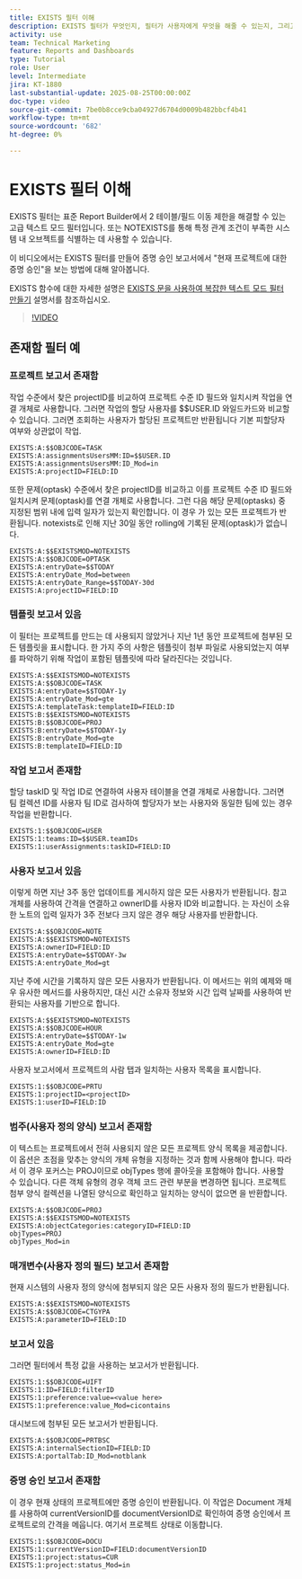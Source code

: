```yaml
---
title: EXISTS 필터 이해
description: EXISTS 필터가 무엇인지, 필터가 사용자에게 무엇을 해줄 수 있는지, 그리고 필터를 처음부터 빌드하는 방법을 알아봅니다. 또한 EXISTS 필터의 많은 유용한 예를 참조하십시오.
activity: use
team: Technical Marketing
feature: Reports and Dashboards
type: Tutorial
role: User
level: Intermediate
jira: KT-1880
last-substantial-update: 2025-08-25T00:00:00Z
doc-type: video
source-git-commit: 7be0b8cce9cba04927d6704d0009b482bbcf4b41
workflow-type: tm+mt
source-wordcount: '682'
ht-degree: 0%

---
```


# EXISTS 필터 이해

EXISTS 필터는 표준 Report Builder에서 2 테이블/필드 이동 제한을 해결할 수 있는 고급 텍스트 모드 필터입니다. 또는 NOTEXISTS를 통해 특정 관계 조건이 부족한 시스템 내 오브젝트를 식별하는 데 사용할 수 있습니다.

이 비디오에서는 EXISTS 필터를 만들어 증명 승인 보고서에서 &quot;현재 프로젝트에 대한 증명 승인&quot;을 보는 방법에 대해 알아봅니다.

EXISTS 함수에 대한 자세한 설명은 [EXISTS 문을 사용하여 복잡한 텍스트 모드 필터 만들기](https://experienceleague.adobe.com/en/docs/workfront/using/reporting/reports/text-mode/create-complex-text-mode-filters-using-exists-statements) 설명서를 참조하십시오.

>[!VIDEO](https://video.tv.adobe.com/v/3471181/?quality=12&learn=on&enablevpops)

## 존재함 필터 예

### 프로젝트 보고서 존재함

작업 수준에서 찾은 projectID를 비교하여 프로젝트 수준 ID 필드와 일치시켜 작업을 연결 개체로 사용합니다. 그러면 작업의 할당 사용자를 $$USER.ID 와일드카드와 비교할 수 있습니다. 그러면 조회하는 사용자가 할당된 프로젝트만 반환됩니다
기본 피할당자 여부와 상관없이 작업.

```
EXISTS:A:$$OBJCODE=TASK
EXISTS:A:assignmentsUsersMM:ID=$$USER.ID
EXISTS:A:assignmentsUsersMM:ID_Mod=in
EXISTS:A:projectID=FIELD:ID
```


또한 문제(optask) 수준에서 찾은 projectID를 비교하고 이를 프로젝트 수준 ID 필드와 일치시켜 문제(optask)를 연결 개체로 사용합니다. 그런 다음 해당 문제(optasks) 중 지정된 범위 내에 입력 일자가 있는지 확인합니다. 이 경우 가 있는 모든 프로젝트가 반환됩니다.
notexists로 인해 지난 30일 동안 rolling에 기록된 문제(optask)가 없습니다.

```
EXISTS:A:$$EXISTSMOD=NOTEXISTS
EXISTS:A:$$OBJCODE=OPTASK
EXISTS:A:entryDate=$$TODAY
EXISTS:A:entryDate_Mod=between
EXISTS:A:entryDate_Range=$$TODAY-30d
EXISTS:A:projectID=FIELD:ID
```

### 템플릿 보고서 있음

이 필터는 프로젝트를 만드는 데 사용되지 않았거나 지난 1년 동안 프로젝트에 첨부된 모든 템플릿을 표시합니다. 한 가지 주의 사항은 템플릿이 첨부 파일로 사용되었는지 여부를 파악하기 위해 작업이 포함된 템플릿에 따라 달라진다는 것입니다.

```
EXISTS:A:$$EXISTSMOD=NOTEXISTS
EXISTS:A:$$OBJCODE=TASK
EXISTS:A:entryDate=$$TODAY-1y
EXISTS:A:entryDate_Mod=gte
EXISTS:A:templateTask:templateID=FIELD:ID
EXISTS:B:$$EXISTSMOD=NOTEXISTS
EXISTS:B:$$OBJCODE=PROJ
EXISTS:B:entryDate=$$TODAY-1y
EXISTS:B:entryDate_Mod=gte
EXISTS:B:templateID=FIELD:ID
```

### 작업 보고서 존재함

할당 taskID 및 작업 ID로 연결하여 사용자 테이블을 연결 개체로 사용합니다. 그러면 팀 컬렉션 ID를 사용자 팀 ID로 검사하여 할당자가 보는 사용자와 동일한 팀에 있는 경우 작업을 반환합니다.

```
EXISTS:1:$$OBJCODE=USER
EXISTS:1:teams:ID=$$USER.teamIDs
EXISTS:1:userAssignments:taskID=FIELD:ID
```

### 사용자 보고서 있음

이렇게 하면 지난 3주 동안 업데이트를 게시하지 않은 모든 사용자가 반환됩니다. 참고 개체를 사용하여 간격을 연결하고 ownerID를 사용자 ID와 비교합니다. 는 자신이 소유한 노트의 입력 일자가 3주 전보다 크지 않은 경우 해당 사용자를 반환합니다.

```
EXISTS:A:$$OBJCODE=NOTE
EXISTS:A:$$EXISTSMOD=NOTEXISTS
EXISTS:A:ownerID=FIELD:ID
EXISTS:A:entryDate=$$TODAY-3w
EXISTS:A:entryDate_Mod=gt
```

지난 주에 시간을 기록하지 않은 모든 사용자가 반환됩니다. 이 메서드는 위의 예제와 매우 유사한 메서드를 사용하지만, 대신 시간 소유자 정보와 시간 입력 날짜를 사용하여 반환되는 사용자를 기반으로 합니다.

```
EXISTS:A:$$EXISTSMOD=NOTEXISTS
EXISTS:A:$$OBJCODE=HOUR
EXISTS:A:entryDate=$$TODAY-1w
EXISTS:A:entryDate_Mod=gte
EXISTS:A:ownerID=FIELD:ID
```

사용자 보고서에서 프로젝트의 사람 탭과 일치하는 사용자 목록을 표시합니다.

```
EXISTS:1:$$OBJCODE=PRTU
EXISTS:1:projectID=<projectID>
EXISTS:1:userID=FIELD:ID
```

### 범주(사용자 정의 양식) 보고서 존재함

이 텍스트는 프로젝트에서 전혀 사용되지 않은 모든 프로젝트 양식 목록을 제공합니다. 이 옵션은 초점을 맞추는 양식의 개체 유형을 지정하는 것과 함께 사용해야 합니다. 따라서 이 경우 포커스는 PROJ이므로 objTypes 행에 콜아웃을 포함해야 합니다. 사용할 수 있습니다.
다른 객체 유형의 경우 객체 코드 관련 부분을 변경하면 됩니다. 프로젝트 첨부 양식 컬렉션을 나열된 양식으로 확인하고 일치하는 양식이 없으면 을 반환합니다.

```
EXISTS:A:$$OBJCODE=PROJ
EXISTS:A:$$EXISTSMOD=NOTEXISTS
EXISTS:A:objectCategories:categoryID=FIELD:ID
objTypes=PROJ
objTypes_Mod=in
```

### 매개변수(사용자 정의 필드) 보고서 존재함

현재 시스템의 사용자 정의 양식에 첨부되지 않은 모든 사용자 정의 필드가 반환됩니다.

```
EXISTS:A:$$EXISTSMOD=NOTEXISTS
EXISTS:A:$$OBJCODE=CTGYPA
EXISTS:A:parameterID=FIELD:ID
```

### 보고서 있음

그러면 필터에서 특정 값을 사용하는 보고서가 반환됩니다.

```
EXISTS:1:$$OBJCODE=UIFT
EXISTS:1:ID=FIELD:filterID
EXISTS:1:preference:value=<value here>
EXISTS:1:preference:value_Mod=cicontains
```

대시보드에 첨부된 모든 보고서가 반환됩니다.

```
EXISTS:A:$$OBJCODE=PRTBSC
EXISTS:A:internalSectionID=FIELD:ID
EXISTS:A:portalTab:ID_Mod=notblank
```

### 증명 승인 보고서 존재함

이 경우 현재 상태의 프로젝트에만 증명 승인이 반환됩니다. 이 작업은 Document 개체를 사용하여 currentVersionID를 documentVersionID로 확인하여 증명 승인에서 프로젝트로의 간격을 메웁니다. 여기서 프로젝트 상태로 이동합니다.

```
EXISTS:1:$$OBJCODE=DOCU
EXISTS:1:currentVersionID=FIELD:documentVersionID
EXISTS:1:project:status=CUR
EXISTS:1:project:status_Mod=in
```
